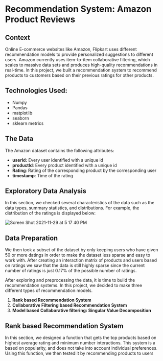 # Recommendation System: Amazon Product Reviews

## Context

Online E-commerce websites like Amazon, Flipkart uses different recommendation models to provide personalized suggestions to different users. Amazon currently uses item-to-item collaborative filtering, which scales to massive data sets and produces high-quality recommendations in real-time. In this project, we built a recommendation system to recommend products to customers based on their previous ratings for other products. 


## Technologies Used: 

* Numpy 
* Pandas
* matplotlib
* seaborn
* sklearn metrics

## The Data

The Amazon dataset contains the following attributes: 
* **userId:** Every user identified with a unique id
* **productId**: Every product identified with a unique id
* **Rating**: Rating of the corresponding product by the corresponding user
* **timestamp**: Time of the rating

## Exploratory Data Analysis

In this section, we checked several characteristics of the data such as the data types, summary statistics, and distributions. For example, the distribution of the ratings is displayed below: 

![Screen Shot 2021-11-29 at 5 17 40 PM](https://user-images.githubusercontent.com/88220704/143957871-448778f3-4ed0-4144-af29-ab048a4892ec.png)

## Data Preparation

We then took a subset of the dataset by only keeping users who have given 50 or more datings in order to make the dataset less sparse and easy to work with. After creating an interaction matrix of products and users based on ratings we saw that the data is still highly sparse since the current number of ratings is just 0.17% of the possible number of ratings. 

After exploring and preprocessing the data, it is time to build the recommendation systems. In this project, we decided to make three different types of recommendation models. 

1. **Rank based Recommendation System**
2. **Collaborative Filtering based Recommendation System**
3. **Model based Collaborative filtering: Singular Value Decomposition**

## Rank based Recommendation System

In this section, we designed a function that gets the top products based on highest average rating and minimum number interactions. This system is a based on popularity, and does not take into account individual preferences. Using this function, we then tested it by recommending products to users 

